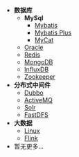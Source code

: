 * **数据库**
  * **MySql**
    * [Mybatis](/doc/03-数据库/01-MySql/01-Mybatis.md)
    * [Mybatis Plus](/doc/03-数据库/01-MySql/02-mybatis-plus.md)
    * [MyCat](/doc/03-数据库/01-MySql/03-mycat.md)
  * [Oracle](/doc/03-数据库/02-Oracle/oracle.md)
  * [Redis](/doc/03-数据库/03-Redis/Redis.md)
  * [MongoDB](/doc/03-数据库/04-Mongodb/mongodb.md)
  * [InfluxDB](/doc/03-数据库/05-InfluxDB/influxdb.md)
  * [Zookeeper](/doc/03-数据库/06-Zookeeper/zookeeper.md)
* **分布式中间件**
  * [Dubbo](/doc/04-分布式中间件/01-Dubbo.md)
  * [ActiveMQ](/doc/04-分布式中间件/02-ActiveMQ.md)
  * [Solr](/doc/04-分布式中间件/03-solr.md)
  * [FastDFS](/doc/04-分布式中间件/04-FastDFS.md)
* **大数据**
  * [Linux](/doc/07-大数据/01-Linux.md)
  * [Flink](/doc/07-大数据/02-Flink.md)
* 暂无更多...